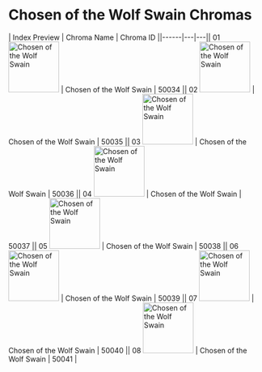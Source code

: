 # Chosen of the Wolf Swain Chromas

| Index  Preview | Chroma Name | Chroma ID ||------|---|---|| 01  <img src='https://raw.communitydragon.org/latest/plugins/rcp-be-lol-game-data/global/default/v1/champion-chroma-images/50/50034.png' alt='Chosen of the Wolf Swain' width='100'> | Chosen of the Wolf Swain | 50034 || 02  <img src='https://raw.communitydragon.org/latest/plugins/rcp-be-lol-game-data/global/default/v1/champion-chroma-images/50/50035.png' alt='Chosen of the Wolf Swain' width='100'> | Chosen of the Wolf Swain | 50035 || 03  <img src='https://raw.communitydragon.org/latest/plugins/rcp-be-lol-game-data/global/default/v1/champion-chroma-images/50/50036.png' alt='Chosen of the Wolf Swain' width='100'> | Chosen of the Wolf Swain | 50036 || 04  <img src='https://raw.communitydragon.org/latest/plugins/rcp-be-lol-game-data/global/default/v1/champion-chroma-images/50/50037.png' alt='Chosen of the Wolf Swain' width='100'> | Chosen of the Wolf Swain | 50037 || 05  <img src='https://raw.communitydragon.org/latest/plugins/rcp-be-lol-game-data/global/default/v1/champion-chroma-images/50/50038.png' alt='Chosen of the Wolf Swain' width='100'> | Chosen of the Wolf Swain | 50038 || 06  <img src='https://raw.communitydragon.org/latest/plugins/rcp-be-lol-game-data/global/default/v1/champion-chroma-images/50/50039.png' alt='Chosen of the Wolf Swain' width='100'> | Chosen of the Wolf Swain | 50039 || 07  <img src='https://raw.communitydragon.org/latest/plugins/rcp-be-lol-game-data/global/default/v1/champion-chroma-images/50/50040.png' alt='Chosen of the Wolf Swain' width='100'> | Chosen of the Wolf Swain | 50040 || 08  <img src='https://raw.communitydragon.org/latest/plugins/rcp-be-lol-game-data/global/default/v1/champion-chroma-images/50/50041.png' alt='Chosen of the Wolf Swain' width='100'> | Chosen of the Wolf Swain | 50041 |